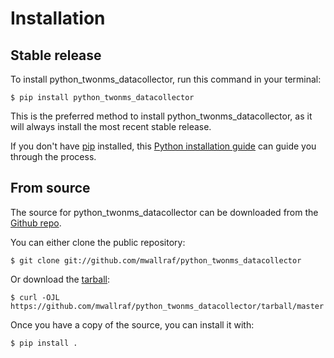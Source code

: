 # Installation

## Stable release

To install python_twonms_datacollector, run this command in your
terminal:

``` console
$ pip install python_twonms_datacollector
```

This is the preferred method to install python_twonms_datacollector, as it will always install the most recent stable release.

If you don't have [pip][] installed, this [Python installation guide][]
can guide you through the process.

## From source

The source for python_twonms_datacollector can be downloaded from
the [Github repo][].

You can either clone the public repository:

``` console
$ git clone git://github.com/mwallraf/python_twonms_datacollector
```

Or download the [tarball][]:

``` console
$ curl -OJL https://github.com/mwallraf/python_twonms_datacollector/tarball/master
```

Once you have a copy of the source, you can install it with:

``` console
$ pip install .
```

  [pip]: https://pip.pypa.io
  [Python installation guide]: http://docs.python-guide.org/en/latest/starting/installation/
  [Github repo]: https://github.com/%7B%7B%20cookiecutter.github_username%20%7D%7D/%7B%7B%20cookiecutter.project_slug%20%7D%7D
  [tarball]: https://github.com/%7B%7B%20cookiecutter.github_username%20%7D%7D/%7B%7B%20cookiecutter.project_slug%20%7D%7D/tarball/master
